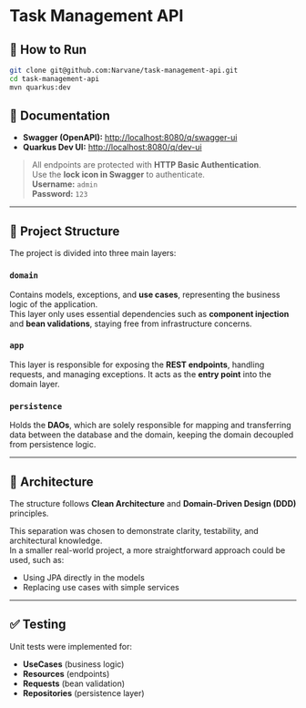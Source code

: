 # Task Management API

## 🔧 How to Run

```bash
git clone git@github.com:Narvane/task-management-api.git
cd task-management-api
mvn quarkus:dev
```

## 📑 Documentation

- **Swagger (OpenAPI):** [http://localhost:8080/q/swagger-ui](http://localhost:8080/q/swagger-ui)
- **Quarkus Dev UI:** [http://localhost:8080/q/dev-ui](http://localhost:8080/q/dev-ui)

> All endpoints are protected with **HTTP Basic Authentication**.  
> Use the **lock icon in Swagger** to authenticate.  
> **Username:** `admin`  
> **Password:** `123`

---

## 🧠 Project Structure

The project is divided into three main layers:

### `domain`
Contains models, exceptions, and **use cases**, representing the business logic of the application.  
This layer only uses essential dependencies such as **component injection** and **bean validations**, staying free from infrastructure concerns.

### `app`
This layer is responsible for exposing the **REST endpoints**, handling requests, and managing exceptions. It acts as the **entry point** into the domain layer.

### `persistence`
Holds the **DAOs**, which are solely responsible for mapping and transferring data between the database and the domain, keeping the domain decoupled from persistence logic.

---

## 🧱 Architecture

The structure follows **Clean Architecture** and **Domain-Driven Design (DDD)** principles.

This separation was chosen to demonstrate clarity, testability, and architectural knowledge.  
In a smaller real-world project, a more straightforward approach could be used, such as:

- Using JPA directly in the models
- Replacing use cases with simple services

---

## ✅ Testing

Unit tests were implemented for:

- **UseCases** (business logic)
- **Resources** (endpoints)
- **Requests** (bean validation)
- **Repositories** (persistence layer)
